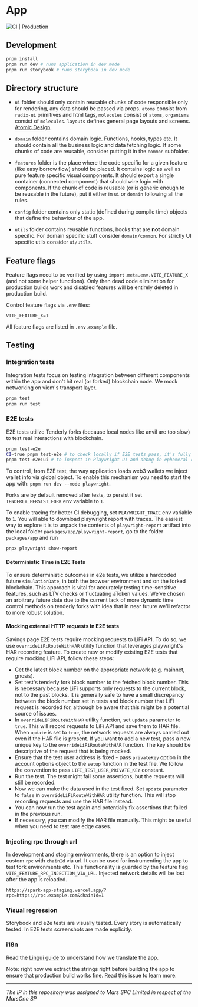 # App

[![CI](https://github.com/marsfoundation/app-public/actions/workflows/ci.yml/badge.svg)](https://github.com/marsfoundation/app-public/actions/workflows/ci.yml)
| [Production](https://app.spark.fi/)

## Development

```sh
pnpm install
pnpm run dev # runs application in dev mode
pnpm run storybook # runs storybook in dev mode
```

## Directory structure

- `ui` folder should only contain reusable chunks of code responsible only for rendering, any data should be passed via
  props. `atoms` consist from `radix-ui` primitives and html tags, `molecules` consist of `atoms`, `organisms` consist
  of `molecules`. `layouts` defines general page layouts and screens.
  [Atomic Design](https://bradfrost.com/blog/post/atomic-web-design/).

- `domain` folder contains domain logic. Functions, hooks, types etc. It should contain all the business logic and data
  fetching logic. If some chunks of code are reusable, consider putting it in the `common` subfolder.

- `features` folder is the place where the code specific for a given feature (like easy borrow flow) should be placed.
  It contains logic as well as pure feature specific visual components. It should export a single container (connected
  component) that should wire logic with components. If the chunk of code is reusable (or is generic enough to be
  reusable in the future), put it either in `ui` or `domain` following all the rules.

- `config` folder contains only static (defined during compile time) objects that define the behaviour of the app.

- `utils` folder contains reusable functions, hooks that are **not** domain specific. For domain specific stuff consider
  `domain/common`. For strictly UI specific utils consider `ui/utils`.

## Feature flags

Feature flags need to be verified by using `import.meta.env.VITE_FEATURE_X` (and not some helper functions). Only then
dead code elimination for production builds work and disabled features will be entirely deleted in production build.

Control feature flags via `.env` files:

```
VITE_FEATURE_X=1
```

All feature flags are listed in `.env.example` file.

## Testing

### Integration tests

Integration tests focus on testing integration between different components within the app and don't hit real (or
forked) blockchain node. We mock networking on viem's transport layer.

```sh
pnpm test
pnpm run test
```

### E2E tests

E2E tests utilize Tenderly forks (because local nodes like anvil are too slow) to test real interactions with
blockchain.

```sh
pnpm test-e2e
CI=true pnpm test-e2e # to check locally if E2E tests pass, it's fully parallel, will record trace and retry failed tests (we do the same on CI)
pnpm test-e2e:ui # to inspect in Playwright UI and debug in ephemeral chrome window
```

To control, from E2E test, the way application loads web3 wallets we inject wallet info via global object. To enable
this mechanism you need to start the app with: `pnpm run dev --mode playwright`.

Forks are by default removed after tests, to persist it set `TENDERLY_PERSIST_FORK` env variable to `1`.

To enable tracing for better CI debugging, set `PLAYWRIGHT_TRACE` env variable to `1`. You will able to download
playwright report with traces. The easiest way to explore it is to unpack the contents of `playwright-report` artifact
into the local folder `packages/app/playwright-report`, go to the folder `packages/app` and run

```sh
pnpx playwright show-report
```

#### Deterministic Time in E2E Tests

To ensure deterministic outcomes in e2e tests, we utilize a hardcoded future `simulationDate`, in both the browser
environment and on the forked blockchain. This approach is vital for accurately testing time-sensitive features, such as
LTV checks or fluctuating aToken values. We've chosen an arbitrary future date due to the current lack of more dynamic
time control methods on tenderly forks with idea that in near future we'll refactor to more robust solution.

#### Mocking external HTTP requests in E2E tests

Savings page E2E tests require mocking requests to LiFi API. To do so, we use `overrideLiFiRouteWithHAR` utility function
that leverages playwright's HAR recording feature. To create new or modify existing E2E tests that require mocking LiFi API,
follow these steps:
- Get the latest block number on the appropriate network (e.g. mainnet, gnosis).
- Set test's tenderly fork block number to the fetched block number. This is necessary because LiFi supports only requests
to the current block, not to the past blocks. It is generally safe to have a small discrepancy between the block number set in
tests and block number that LiFi request is recorded for, although be aware that this might be a potential source of issues.
- In `overrideLiFiRouteWithHAR` utility function, set `update` parameter to `true`. This will record requests to LiFi API and
save them to HAR file. When `update` is set to `true`, the network requests are always carried out even if the HAR file is present.
If you want to add a new test, pass a new unique key to the `overrideLiFiRouteWithHAR` function. The key should be descriptive
of the request that is being mocked.
- Ensure that the test user address is fixed - pass `privateKey` option in the account options object to the `setup` function in the test file.
We follow the convention to pass `LIFI_TEST_USER_PRIVATE_KEY` constant.
- Run the test. The test might fail some assertions, but the requests will still be recorded.
- Now we can make the data used in the test fixed. Set `update` parameter to `false` in `overrideLiFiRouteWithHAR` utility function.
This will stop recording requests and use the HAR file instead.
- You can now run the test again and potentially fix assertions that failed in the previous run.
- If necessary, you can modify the HAR file manually. This might be useful when you need to test rare edge cases.

### Injecting rpc through url

In development and staging environments, there is an option to inject custom `rpc` with `chainId` via url. It can be used for instrumenting the app to test fork environments etc.
This functionality is guarded by the feature flag `VITE_FEATURE_RPC_INJECTION_VIA_URL`. Injected network details will be lost after the app is reloaded.
```
https://spark-app-staging.vercel.app/?rpc=https://rpc.example.com&chainId=1
```


### Visual regression

Storybook and e2e tests are visually tested. Every story is automatically tested. In E2E tests screenshots are made
explicitly.

### i18n

Read the [Lingui guide](https://lingui.dev/tutorials/setup-react) to understand how we translate the app.

Note: right now we extract the strings right before building the app to ensure that production build works fine. Read
[this](https://github.com/lingui/js-lingui/issues/1803) issue to learn more.

---

_The IP in this repository was assigned to Mars SPC Limited in respect of the MarsOne SP_
